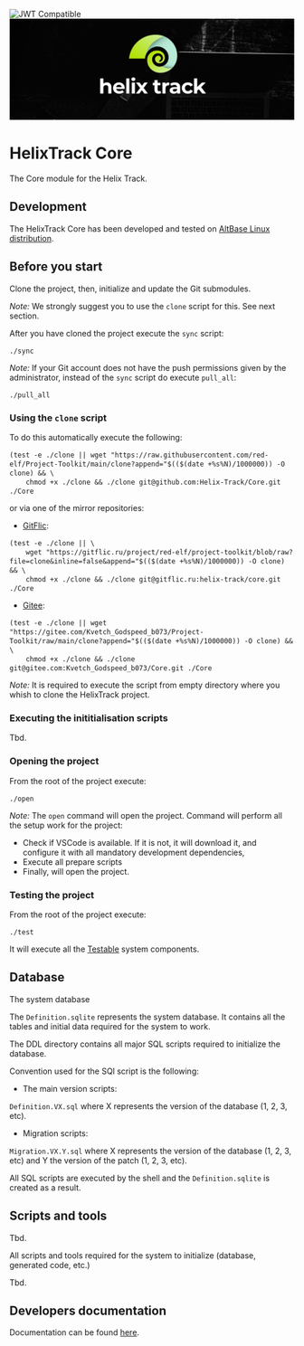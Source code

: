![JWT Compatible](https://jwt.io/img/badge-compatible.svg)
![JIRA alternative for the free world!](Assets/Wide_Black.png)

# HelixTrack Core

The Core module for the Helix Track.

## Development

The HelixTrack Core has been developed and tested on [AltBase Linux distribution](https://www.basealt.ru/).

## Before you start

Clone the project, then, initialize and update the Git submodules.

*Note:* We strongly suggest you to use the `clone` script for this. See next section.

After you have cloned the project execute the `sync` script:

```shell
./sync
```

*Note:* If your Git account does not have the push permissions given by the administrator, instead of the `sync` script do execute `pull_all`:

```shell
./pull_all
```

### Using the `clone` script

To do this automatically execute the following:

```shell
(test -e ./clone || wget "https://raw.githubusercontent.com/red-elf/Project-Toolkit/main/clone?append="$(($(date +%s%N)/1000000)) -O clone) && \
    chmod +x ./clone && ./clone git@github.com:Helix-Track/Core.git ./Core
```

or via one of the mirror repositories:

- [GitFlic](https://gitflic.ru/):

```shell
(test -e ./clone || \
    wget "https://gitflic.ru/project/red-elf/project-toolkit/blob/raw?file=clone&inline=false&append="$(($(date +%s%N)/1000000)) -O clone) && \
    chmod +x ./clone && ./clone git@gitflic.ru:helix-track/core.git ./Core
```

- [Gitee](https://gitee.com/):

```shell
(test -e ./clone || wget "https://gitee.com/Kvetch_Godspeed_b073/Project-Toolkit/raw/main/clone?append="$(($(date +%s%N)/1000000)) -O clone) && \
    chmod +x ./clone && ./clone git@gitee.com:Kvetch_Godspeed_b073/Core.git ./Core
```

*Note:* It is required to execute the script from empty directory where you whish to clone the HelixTrack project.

### Executing the inititialisation scripts

Tbd.

### Opening the project

From the root of the project execute:

```shell
./open
```

*Note:* The `open` command will open the project. Command will perform all the setup work for the project:

- Check if VSCode is available. If it is not, it will download it, and configure it with all mandatory development dependencies,
- Execute all prepare scripts
- Finally, will open the project.

### Testing the project

From the root of the project execute:

```shell
./test
```

It will execute all the [Testable](https://github.com/red-elf/Testable) system components.

## Database

The system database

The `Definition.sqlite` represents the system database. 
It contains all the tables and initial data required for the system to work.

The DDL directory contains all major SQL scripts required to initialize the database.

Convention used for the SQl script is the following:

- The main version scripts:

`Definition.VX.sql` where X represents the version of the database (1, 2, 3, etc).

- Migration scripts:

`Migration.VX.Y.sql` where X represents the version of the database (1, 2, 3, etc) and Y the version of the patch (1, 2, 3, etc).

All SQL scripts are executed by the shell and the `Definition.sqlite` is created as a result.

## Scripts and tools

Tbd.

All scripts and tools required for the system to initialize (database, generated code, etc.)

Tbd.

## Developers documentation

Documentation can be found [here](Documentation).
